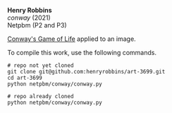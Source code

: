 **Henry Robbins**<br/>
*conway* (2021)<br/>
Netpbm (P2 and P3)

[Conway's Game of Life](https://en.wikipedia.org/wiki/Conway%27s_Game_of_Life)
applied to an image.

To compile this work, use the following commands.

```
# repo not yet cloned
git clone git@github.com:henryrobbins/art-3699.git
cd art-3699
python netpbm/conway/conway.py

# repo already cloned
python netpbm/conway/conway.py
```

